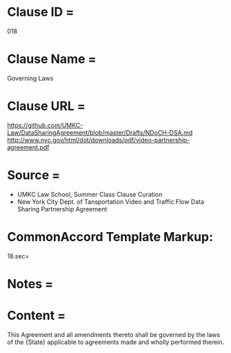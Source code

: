 # Clause ID = 
018

# Clause Name = 
Governing Laws 

# Clause URL = 
https://github.com/UMKC-Law/DataSharingAgreement/blob/master/Drafts/NDoCH-DSA.md
http://www.nyc.gov/html/dot/downloads/pdf/video-partnership-agreement.pdf

# Source = 
* UMKC Law School, Summer Class Clause Curation
* New York City Dept. of Tansportation Video and Traffic Flow Data Sharing Partnership Agreement 

# CommonAccord Template Markup:   
18.sec=

# Notes = 

# Content =
This Agreement and all amendments thereto shall be governed by the laws of the {State} applicable to agreements made and wholly performed therein.
